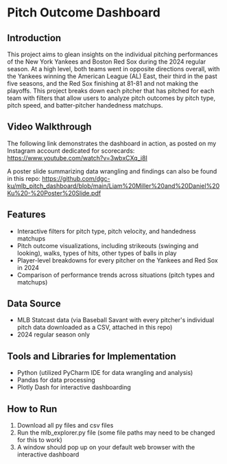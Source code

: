 # Pitch Outcome Dashboard


## Introduction
This project aims to glean insights on the individual pitching performances of the New York Yankees and Boston Red Sox during the 2024 regular season. At a high level, both teams went in opposite directions overall, with the Yankees winning the American League (AL) East, their third in the past five seasons, and the Red Sox finishing at 81-81 and not making the playoffs. This project breaks down each pitcher that has pitched for each team with filters that allow users to analyze pitch outcomes by pitch type, pitch speed, and batter-pitcher handedness matchups.

## Video Walkthrough
The following link demonstrates the dashboard in action, as posted on my Instagram account dedicated for scorecards: https://www.youtube.com/watch?v=3wbxCXq_i8I

A poster slide summarizing data wrangling and findings can also be found in this repo: https://github.com/dgc-ku/mlb_pitch_dashboard/blob/main/Liam%20Miller%20and%20Daniel%20Ku%20-%20Poster%20Slide.pdf 


## Features
- Interactive filters for pitch type, pitch velocity, and handedness matchups
- Pitch outcome visualizations, including strikeouts (swinging and looking), walks, types of hits, other types of balls in play
- Player-level breakdowns for every pitcher on the Yankees and Red Sox in 2024
- Comparison of performance trends across situations (pitch types and matchups)

## Data Source
- MLB Statcast data (via Baseball Savant with every pitcher's individual pitch data downloaded as a CSV, attached in this repo)
- 2024 regular season only

## Tools and Libraries for Implementation
- Python (utilized PyCharm IDE for data wrangling and analysis)
- Pandas for data processing
- Plotly Dash for interactive dashboarding

## How to Run
1. Download all py files and csv files
2. Run the mlb_explorer.py file (some file paths may need to be changed for this to work)
3. A window should pop up on your default web browser with the interactive dashboard
